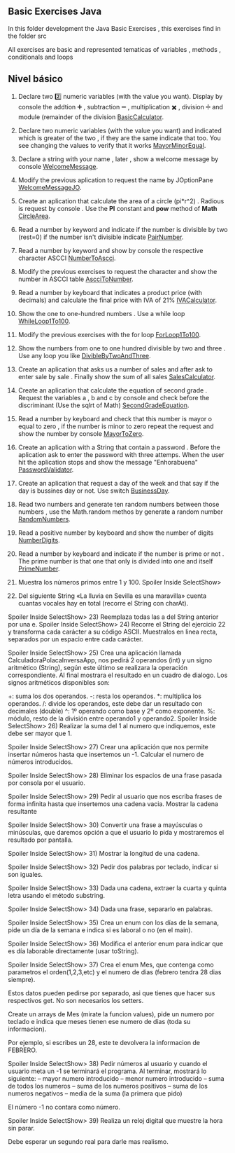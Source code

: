 ## Basic Exercises Java

In this folder development the Java Basic Exercises , this exercises find in the folder src

All exercises are basic and represented tematicas of variables , methods , conditionals and loops

## **Nivel básico**

1. Declare two 2️⃣ numeric variables (with the value you want). Display by console the addtion ➕ , subtraction ➖ , multiplication ✖️ , division ➗ and module (remainder of the division [BasicCalculator]().
2. Declare two numeric variables (with the value you want) and indicated which is greater of the two , if they are the same indicate that too. You see changing the values to verify that it works [MayorMinorEqual]().
3. Declare a string with your name , later , show a welcome message by console [WelcomeMessage]().
4. Modify the previous aplication to request the name by JOptionPane [WelcomeMessageJO]().
5. Create an aplication that calculate the area of a circle (pi\*r^2) . Radious is request by console . Use the **PI** constant and **pow** method of **Math** [CircleArea]().
6. Read a number by keyword and indicate if the number is divisible by two (rest=0) if the number isn't divisible indicate [PairNumber]().
7. Read a number by keyword and show by console the respective character ASCCI [NumberToAscci]().
8. Modify the previous exercises to request the character and show the number in ASCCI table [AscciToNumber]().
9. Read a number by keyboard that indicates a product price (with decimals) and calculate the final price with IVA of 21% [IVACalculator]().
10. Show the one to one-hundred numbers . Use a while loop [WhileLoop1To100]().
11. Modify the previous exercises with the for loop [ForLoop1To100]().
12. Show the numbers from one to one hundred divisible by two and three . Use any loop you like [DivibleByTwoAndThree]().
13. Create an aplication that asks us a number of sales and after ask to enter sale by sale . Finally show the sum of all sales [SalesCalculator]().
14. Create an aplication that calculate the equation of second grade . Request the variables a , b and c by console and check before the discriminant (Use the sqlrt of Math) [SecondGradeEquation]().
15. Read a number by keyboard and check that this number is mayor o equal to zero , if the number is minor to zero repeat the request and show the number by console [MayorToZero]().
16. Create an aplication with a String that contain a password . Before the aplication ask to enter the password with three attemps. When the user hit the aplication stops and show the message "Enhorabuena" [PasswordValidator]().
17. Create an aplication that request a day of the week and that say if the day is bussines day or not. Use switch [BusinessDay]().
18. Read two numbers and generate ten random numbers between those numbers , use the Math.random methos by generate a random number [RandomNumbers](). 
19. Read a positive number by keyboard and show the number of digits [NumberDigits]().
20. Read a number by keyboard and indicate if the number is prime or not . The prime number is that one that only is divided into one and itself [PrimeNumber]().

21. Muestra los números primos entre 1 y 100.
    Spoiler Inside SelectShow>
22. Del siguiente String «La lluvia en Sevilla es una maravilla» cuenta cuantas vocales hay en total (recorre el String con charAt).

Spoiler Inside SelectShow> 23) Reemplaza todas las a del String anterior por una e.
Spoiler Inside SelectShow> 24) Recorre el String del ejercicio 22 y transforma cada carácter a su código ASCII. Muestralos en linea recta, separados por un espacio entre cada carácter.

Spoiler Inside SelectShow> 25) Crea una aplicación llamada CalculadoraPolacaInversaApp, nos pedirá 2 operandos (int) y un signo aritmético (String), según este último se realizara la operación correspondiente. Al final mostrara el resultado en un cuadro de dialogo.
Los signos aritméticos disponibles son:

+: suma los dos operandos.
-: resta los operandos.
\*: multiplica los operandos.
/: divide los operandos, este debe dar un resultado con decimales (double)
^: 1º operando como base y 2º como exponente.
%: módulo, resto de la división entre operando1 y operando2.
Spoiler Inside SelectShow> 26) Realizar la suma del 1 al numero que indiquemos, este debe ser mayor que 1.

Spoiler Inside SelectShow> 27) Crear una aplicación que nos permite insertar números hasta que insertemos un -1. Calcular el numero de números introducidos.

Spoiler Inside SelectShow> 28) Eliminar los espacios de una frase pasada por consola por el usuario.

Spoiler Inside SelectShow> 29) Pedir al usuario que nos escriba frases de forma infinita hasta que insertemos una cadena vacia. Mostrar la cadena resultante

Spoiler Inside SelectShow> 30) Convertir una frase a mayúsculas o minúsculas, que daremos opción a que el usuario lo pida y mostraremos el resultado por pantalla.

Spoiler Inside SelectShow> 31) Mostrar la longitud de una cadena.

Spoiler Inside SelectShow> 32) Pedir dos palabras por teclado, indicar si son iguales.

Spoiler Inside SelectShow> 33) Dada una cadena, extraer la cuarta y quinta letra usando el método substring.

Spoiler Inside SelectShow> 34) Dada una frase, separarlo en palabras.

Spoiler Inside SelectShow> 35) Crea un enum con los días de la semana, pide un día de la semana e indica si es laboral o no (en el main).

Spoiler Inside SelectShow> 36) Modifica el anterior enum para indicar que es día laborable directamente (usar toString).

Spoiler Inside SelectShow> 37) Crea el enum Mes, que contenga como parametros el orden(1,2,3,etc) y el numero de dias (febrero tendra 28 dias siempre).

Estos datos pueden pedirse por separado, asi que tienes que hacer sus respectivos get. No son necesarios los setters.

Create un arrays de Mes (mirate la funcion values), pide un numero por teclado e indica que meses tienen ese numero de dias (toda su informacion).

Por ejemplo, si escribes un 28, este te devolvera la informacion de FEBRERO.

Spoiler Inside SelectShow> 38) Pedir números al usuario y cuando el usuario meta un -1 se terminará el programa.
Al terminar, mostrará lo siguiente:
– mayor numero introducido
– menor numero introducido
– suma de todos los numeros
– suma de los numeros positivos
– suma de los numeros negativos
– media de la suma (la primera que pido)

El número -1 no contara como número.

Spoiler Inside SelectShow> 39) Realiza un reloj digital que muestre la hora sin parar.

Debe esperar un segundo real para darle mas realismo.
